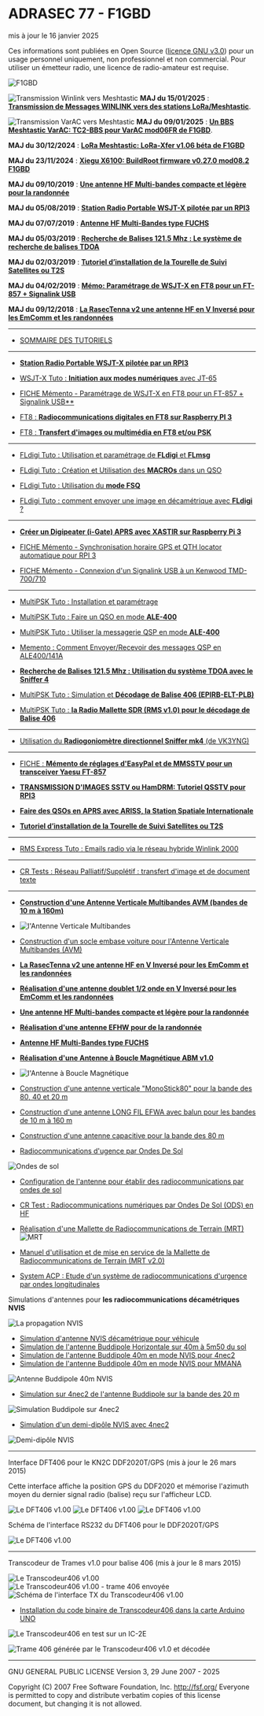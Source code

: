 # ADRASEC 77 - F1GBD
mis à jour le 16 janvier 2025

Ces informations sont publiées en Open Source ([licence GNU v3.0](https://github.com/f1gbd/F1GBD/blob/master/LICENSE.txt)) pour un usage personnel uniquement, non professionnel et non commercial.
Pour utiliser un émetteur radio, une licence de radio-amateur est requise.

![F1GBD](https://raw.githubusercontent.com/f1gbd/F1GBD/master/images/F1GBDportable3.jpg)

![Transmission Winlink vers Meshtastic](https://github.com/f1gbd/F1GBD/blob/master/lora/TC2-BBS_Meshtastic_Winlink.jpg)
**MAJ du 15/01/2025** : [**Transmission de Messages WINLINK vers des stations LoRa/Meshtastic**](https://github.com/f1gbd/F1GBD/blob/master/lora/MEMO%20-%20Transmission%20Winlink%20vers%20Meshtastic.pdf).

![Transmission VarAC vers Meshtastic](https://github.com/f1gbd/F1GBD/blob/master/lora/TC2-BBS_Meshtastic_VarAC.jpg)
**MAJ du 09/01/2025** : [**Un BBS Meshtastic VarAC: TC2-BBS pour VarAC mod06FR de F1GBD**](https://github.com/f1gbd/F1GBD/blob/master/lora/MEMO%20-%20TC2-BBS_VarAC.pdf).

**MAJ du 30/12/2024** : [**LoRa Meshtastic: LoRa-Xfer v1.06 béta de F1GBD**](https://github.com/f1gbd/F1GBD/blob/master/lora/MEMO%20-%20lora-xfer.pdf)

**MAJ du 23/11/2024** : [**Xiegu X6100: BuildRoot firmware v0.27.0 mod08.2 F1GBD**](https://github.com/f1gbd/F1GBD/blob/master/X6100-dev/MEMO_X6100_firmwareMOD.pdf)

**MAJ du 09/10/2019** : [**Une antenne HF Multi-bandes compacte et légère pour la randonnée**](https://github.com/f1gbd/F1GBD/blob/master/doc/Antenne_Portable_Rando.pdf)

**MAJ du 05/08/2019** : [**Station Radio Portable WSJT-X pilotée par un RPI3**](https://github.com/f1gbd/F1GBD/blob/master/doc/StationRadioWSJT-X.pdf)

**MAJ du 07/07/2019** : [**Antenne HF Multi-Bandes type FUCHS**](https://github.com/f1gbd/F1GBD/blob/master/doc/Antenne_FUCHS_F1GBD.pdf)

**MAJ du 05/03/2019** : [**Recherche de Balises 121.5 Mhz : Le système de recherche de balises TDOA**](https://github.com/f1gbd/F1GBD/blob/master/doc/TutoInstall_TDOA.pdf)

**MAJ du 02/03/2019** : [**Tutoriel d’installation de la Tourelle de Suivi Satellites ou T2S**](https://github.com/f1gbd/F1GBD/blob/master/doc/TutoInstall_T2S.pdf)

**MAJ du 04/02/2019** : [**Mémo: Paramétrage de WSJT-X en FT8 pour un FT-857 + Signalink USB**](https://github.com/f1gbd/F1GBD/blob/master/doc/Param%C3%A9trageWSJT-X.pdf)

**MAJ du 09/12/2018** : [**La RasecTenna v2 une antenne HF en V Inversé pour les EmComm et les randonnées**](https://github.com/f1gbd/F1GBD/blob/master/doc/RasecTenna_V2.pdf)

------------------------------------------------------------------------------------------

* [SOMMAIRE DES TUTORIELS](https://github.com/f1gbd/F1GBD/wiki)

------------------------------------------------------------------------------------------

* [**Station Radio Portable WSJT-X pilotée par un RPI3**](https://github.com/f1gbd/F1GBD/blob/master/doc/StationRadioWSJT-X.pdf)

* [WSJT-X Tuto : **Initiation aux modes numériques** avec JT-65](https://github.com/f1gbd/F1GBD/blob/master/doc/TutoWSJT-X.pdf)

* [FICHE Mémento   - Paramétrage de WSJT-X en FT8 pour un FT-857 + Signalink USB**](https://github.com/f1gbd/F1GBD/blob/master/doc/Param%C3%A9trageWSJT-X.pdf)

* [FT8 : **Radiocommunications digitales en FT8 sur Raspberry PI 3**](https://github.com/f1gbd/F1GBD/blob/master/doc/TutoWSJtxRPI3.pdf)

* [FT8 : **Transfert d'images ou multimédia en FT8 et/ou PSK**](https://github.com/f1gbd/F1GBD/blob/master/doc/Tuto_ImageControllerEasy_FT8.pdf)

------------------------------------------------------------------------------------------

* [FLdigi Tuto : Utilisation et paramétrage de **FLdigi** et **FLmsg**
](https://github.com/f1gbd/F1GBD/blob/master/doc/TutoFLdigiFLmsg.pdf)

* [FLdigi Tuto : Création et Utilisation des **MACROs** dans un QSO
](https://github.com/f1gbd/F1GBD/blob/master/doc/TutoFLdigiMACRO.pdf)

* [FLdigi Tuto : Utilisation du **mode FSQ**
](https://github.com/f1gbd/F1GBD/blob/master/doc/TutoFLdigiFSQ.pdf)

* [FLdigi Tuto : comment envoyer une image en décamétrique avec **FLdigi** ?](https://github.com/f1gbd/F1GBD/wiki/FLdigi-Tuto-:-comment-envoyer-une-image-en-d%C3%A9cam%C3%A9trique-%3F)

------------------------------------------------------------------------------------------

* [**Créer un Digipeater (i-Gate) APRS avec XASTIR sur Raspberry Pi 3**](https://github.com/f1gbd/F1GBD/blob/master/doc/TutoInstall_DigiAPRS_XASTIR.pdf)

* [FICHE Mémento   - Synchronisation horaire GPS et QTH locator automatique pour RPI 3](https://github.com/f1gbd/F1GBD/blob/master/doc/RPI3_GPS.pdf)

* [FICHE Mémento   - Connexion d'un Signalink USB à un Kenwood TMD-700/710](https://github.com/f1gbd/F1GBD/blob/master/doc/FicheTMD700SLNK.pdf)

------------------------------------------------------------------------------------------

* [MultiPSK Tuto : Installation et paramétrage
](https://github.com/f1gbd/F1GBD/blob/master/doc/TutoMPSKinstall.pdf)

* [MultiPSK Tuto : Faire un QSO en mode **ALE-400**
](https://github.com/f1gbd/F1GBD/blob/master/doc/TutoMPSKALECQ.pdf)

* [MultiPSK Tuto : Utiliser la messagerie QSP en mode **ALE-400**
](https://github.com/f1gbd/F1GBD/blob/master/doc/TutoMPSKALEQSP.pdf)

* [Memento : Comment Envoyer/Recevoir des messages QSP en ALE400/141A
](https://github.com/f1gbd/F1GBD/blob/master/doc/FM_ALEQSP.pdf)

* [**Recherche de Balises 121.5 Mhz : Utilisation du système TDOA avec le Sniffer 4**](https://github.com/f1gbd/F1GBD/blob/master/doc/TutoInstall_TDOA.pdf)

* [MultiPSK Tuto : Simulation et **Décodage de Balise 406 (EPIRB-ELT-PLB)**
](https://github.com/f1gbd/F1GBD/blob/master/doc/TutoMPSKEPIRB.pdf)

* [MultiPSK Tuto : **la Radio Mallette SDR (RMS v1.0) pour le décodage de Balise 406**
](https://github.com/f1gbd/F1GBD/blob/master/doc/RMSdecBalise406.pdf)

------------------------------------------------------------------------------------------
* [Utilisation du **Radiogoniomètre directionnel Sniffer mk4** (de VK3YNG)
](https://github.com/f1gbd/F1GBD/blob/master/doc/UtilisationSniffer4.pdf)

------------------------------------------------------------------------------------------
* [FICHE : **Mémento de réglages d'EasyPal et de MMSSTV pour un transceiver Yaesu FT-857**
](https://github.com/f1gbd/F1GBD/blob/master/doc/FicheEasyPalMMSSTV.pdf)

* [**TRANSMISSION D'IMAGES SSTV ou HamDRM: Tutoriel QSSTV pour RPI3**](https://github.com/f1gbd/F1GBD/blob/master/doc/TutoQSSTV.pdf)

* [**Faire des QSOs en APRS avec ARISS, la Station Spatiale Internationale**](https://github.com/f1gbd/F1GBD/blob/master/doc/TutoQSO_ARISS.pdf)

* [**Tutoriel d’installation de la Tourelle de Suivi Satellites ou T2S**](https://github.com/f1gbd/F1GBD/blob/master/doc/TutoInstall_T2S.pdf)
------------------------------------------------------------------------------------------
* [RMS Express Tuto : Emails radio via le réseau hybride Winlink 2000
](https://github.com/f1gbd/F1GBD/blob/master/doc/TutoWinmor.pdf)

------------------------------------------------------------------------------------------

* [CR Tests : Réseau Palliatif/Supplétif : transfert d'image et de document texte
](https://github.com/f1gbd/F1GBD/blob/master/doc/CRmission28052016.pdf)

------------------------------------------------------------------------------------------

* [**Construction d'une Antenne Verticale Multibandes AVM (bandes de 10 m à 160m)**](https://github.com/f1gbd/F1GBD/blob/master/doc/AVMv1.pdf)
* ![l'Antenne Verticale Multibandes](https://raw.githubusercontent.com/f1gbd/F1GBD/master/images/VMA.jpg)

* [Construction d'un socle embase voiture pour l'Antenne Verticale Multibandes (AVM)](https://github.com/f1gbd/F1GBD/blob/master/doc/SocleVoiturepourAVM.pdf)

* [**La RasecTenna v2 une antenne HF en V Inversé pour les EmComm et les randonnées**](https://github.com/f1gbd/F1GBD/blob/master/doc/RasecTenna_V2.pdf)

* [**Réalisation d'une antenne doublet 1/2 onde en V Inversé pour les EmComm et les randonnées**](https://github.com/f1gbd/F1GBD/blob/master/doc/RasecTenna.pdf)

* [**Une antenne HF Multi-bandes compacte et légère pour la randonnée**](https://github.com/f1gbd/F1GBD/blob/master/doc/Antenne_Portable_Rando.pdf)

* [**Réalisation d'une antenne EFHW pour de la randonnée**](https://github.com/f1gbd/F1GBD/blob/master/doc/EFHWAportable.pdf)

* [**Antenne HF Multi-Bandes type FUCHS**](https://github.com/f1gbd/F1GBD/blob/master/doc/Antenne_FUCHS_F1GBD.pdf)

* [**Réalisation d'une Antenne à Boucle Magnétique ABM v1.0**](https://github.com/f1gbd/F1GBD/blob/master/doc/ABMv1.pdf)
 * ![l'Antenne à Boucle Magnétique](https://raw.githubusercontent.com/f1gbd/F1GBD/master/images/ABMv1.JPG)

* [Construction d'une antenne verticale "MonoStick80" pour la bande des 80, 40 et 20 m](https://github.com/f1gbd/F1GBD/wiki/Construction-d'une-antenne-verticale-%22MonoStick80%22-pour-la-bande-des-80,-40-et-20-m)

* [Construction d'une antenne LONG FIL EFWA avec balun pour les bandes de 10 m à 160 m](https://github.com/f1gbd/F1GBD/blob/master/doc/Antenne_Long_Fil_EFWA.pdf)

* [Construction d'une antenne capacitive pour la bande des 80 m](https://github.com/f1gbd/F1GBD/wiki/Construction-d'une-antenne-capacitive-pour-la-bande-des-80-m)

* [Radiocommunications d'ugence par Ondes De Sol](https://github.com/f1gbd/F1GBD/wiki/Radiocommunications-d'ugence-par-Ondes-De-Sol)

![Ondes de sol](https://raw.githubusercontent.com/f1gbd/F1GBD/master/RODS/images/rods01.jpg)

* [Configuration de l'antenne pour établir des radiocommunications par ondes de sol](https://github.com/f1gbd/F1GBD/wiki/Configuration-de-l'antenne-pour-%C3%A9tablir-des-radiocommunications-par-ondes-de-sol)

* [CR Test : Radiocommunications numériques par Ondes De Sol (ODS) en HF
](https://github.com/f1gbd/F1GBD/blob/master/doc/CRmission13042016.pdf)

* [Réalisation d'une Mallette de Radiocommunications de Terrain (MRT)](https://github.com/f1gbd/F1GBD/wiki/Mallette-de-Radiocommunications-de-Terrain-(MRT))
![MRT](https://raw.githubusercontent.com/f1gbd/F1GBD/master/RODS/MRT/images/image003.jpg)

* [Manuel d'utilisation et de mise en service de la Mallette de Radiocommunications de Terrain (MRT v2.0)](https://github.com/f1gbd/F1GBD/blob/master/doc/UtilisationMalletteMRT2.pdf)

* [System ACP : Etude d'un système de radiocommunications d'urgence par ondes longitudinales](https://github.com/f1gbd/F1GBD/blob/master/doc/SystemeACP.pdf)

Simulations d'antennes pour **les radiocommunications décamétriques NVIS** 

![La propagation NVIS](https://raw.githubusercontent.com/f1gbd/F1GBD/master/4nec2/images/NVISlayers.jpg)

* [Simulation d'antenne NVIS décamétrique pour véhicule](https://github.com/f1gbd/F1GBD/wiki/Simulation-d'antenne-NVIS-d%C3%A9cam%C3%A9trique-pour-v%C3%A9hicule)
* [Simulation de l'antenne Buddipole Horizontale sur 40m à 5m50 du sol](https://github.com/f1gbd/F1GBD/wiki/Simulation-de-l'antenne-Buddipole-Horizontale-sur-40m-%C3%A0-5m50-du-sol)
* [Simulation de l'antenne Buddipole 40m en mode NVIS pour 4nec2](https://github.com/f1gbd/F1GBD/wiki/Simulation-de-l%27antenne-Buddipole-40m-en-mode-NVIS)
* [Simulation de l'antenne Buddipole 40m en mode NVIS pour MMANA](https://github.com/f1gbd/F1GBD/wiki/Simulation-pour-MMANA-de-l'antenne-Buddipole-40m-en-mode-NVIS-(2))

![Antenne Buddipole 40m NVIS](https://raw.githubusercontent.com/f1gbd/F1GBD/master/4nec2/images/Buddipole40mNVISe.jpg)

* [Simulation sur 4nec2 de l'antenne Buddipole sur la bande des 20 m](https://github.com/f1gbd/F1GBD/wiki/Simulation-sur-4nec2-de-l'antenne-Buddipole-sur-la-bande-des-20-m)

![Simulation Buddipole sur 4nec2](https://raw.githubusercontent.com/f1gbd/F1GBD/master/4nec2/images/Buddipole20m4m80f.jpg)

* [Simulation d'un demi-dipôle NVIS avec 4nec2](https://github.com/f1gbd/F1GBD/wiki/Etude-d'un-demi-dip%C3%B4le-utilis%C3%A9-en-mode-NVIS)

![Demi-dipôle NVIS](https://raw.githubusercontent.com/f1gbd/F1GBD/master/4nec2/images/4nec2_tuto10.jpg)

-------------------------------------------------------------

Interface DFT406 pour le KN2C DDF2020T/GPS (mis à jour le 26 mars 2015)

Cette interface affiche la position GPS du DDF2020 et mémorise l'azimuth moyen du dernier signal radio (balise) reçu sur l'afficheur LCD.

![Le DFT406 v1.00](https://raw.githubusercontent.com/f1gbd/F1GBD/master/images/DF406b.JPG)
![Le DFT406 v1.00](https://raw.githubusercontent.com/f1gbd/F1GBD/master/images/DF406g.JPG)
![Le DFT406 v1.00](https://raw.githubusercontent.com/f1gbd/F1GBD/master/images/DF406f.JPG)

Schéma de l'interface RS232 du DFT406 pour le DDF2020T/GPS

![Le DFT406 v1.00](https://raw.githubusercontent.com/f1gbd/F1GBD/master/images/Interface_DFTv10.jpg)

-------------------------------------------------------------------------------

Transcodeur de Trames v1.0 pour balise 406 (mis à jour le 8 mars 2015)

![Le Transcodeur406 v1.00](https://raw.githubusercontent.com/f1gbd/F1GBD/master/images/transcodeur406_00.jpg)
![Le Transcodeur406 v1.00 - trame 406 envoyée](https://raw.githubusercontent.com/f1gbd/F1GBD/master/images/transcodeur406_01.jpg)
![Schéma de l'interface TX du Transcodeur406 v1.00](https://raw.githubusercontent.com/f1gbd/F1GBD/master/images/Transcodeur406b.jpg)

* [Installation du code binaire de Transcodeur406 dans la carte Arduino UNO](https://github.com/f1gbd/F1GBD/wiki/Installation-du-code-binaire-de-Transcodeur406-dans-la-carte-Arduino-UNO)

![Le Transcodeur406 en test sur un IC-2E](https://raw.githubusercontent.com/f1gbd/F1GBD/master/images/Transcodeur406F1GBD.jpg)

![Trame 406 générée par le Transcodeur406 v1.0 et décodée](https://raw.githubusercontent.com/f1gbd/F1GBD/master/images/decodage_trame406.jpg)

---------------------------------------------------------------------
GNU GENERAL PUBLIC LICENSE
Version 3, 29 June 2007 - 2025

 Copyright (C) 2007 Free Software Foundation, Inc. <http://fsf.org/>
 Everyone is permitted to copy and distribute verbatim copies
 of this license document, but changing it is not allowed.
